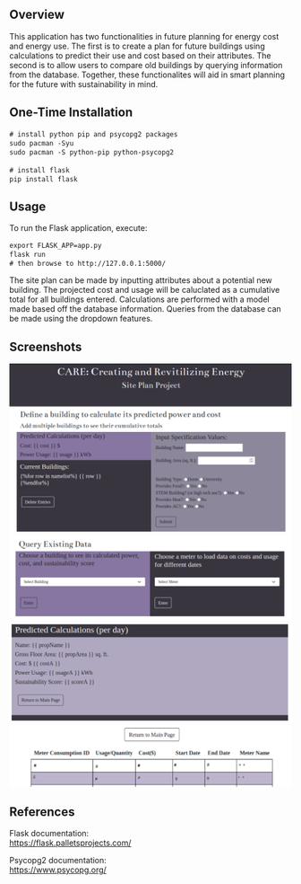 ## Overview

This application has two functionalities in future planning for energy cost and energy use. 
The first is to create a plan for future buildings using calculations to predict their use and cost based on their attributes.
The second is to allow users to compare old buildings by querying information from the database.
Together, these functionalites will aid in smart planning for the future with sustainability in mind.

## One-Time Installation

```
# install python pip and psycopg2 packages
sudo pacman -Syu
sudo pacman -S python-pip python-psycopg2

# install flask
pip install flask
```

## Usage

To run the Flask application, execute:

```
export FLASK_APP=app.py
flask run
# then browse to http://127.0.0.1:5000/
```

The site plan can be made by inputting attributes about a potential new building. The projected cost and usage will be caluclated as a cumulative total for all buildings entered. Calculations are performed with a model made based off the database information. 
Queries from the database can be made using the dropdown features. 

## Screenshots
![Home Page_Top](src/images/home_pageT.png)
![Home Page_Bottom](src/images/home_pageB.png)
![Building Result Page](src/images/building_result.png)
![Meter Result Page](src/images/meter_result.png)

## References

Flask documentation:  
https://flask.palletsprojects.com/  

Psycopg2 documentation:  
https://www.psycopg.org/  

